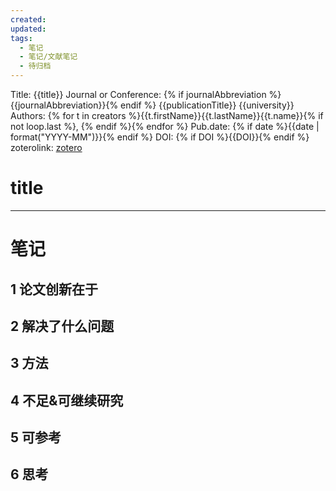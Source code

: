 ```yaml
---
created: 
updated: 
tags:
  - 笔记
  - 笔记/文献笔记
  - 待归档
---
```


Title:  {{title}}
Journal or Conference:  {% if journalAbbreviation %}{{journalAbbreviation}}{% endif %}  {{publicationTitle}} {{university}}
Authors:  {% for t in creators %}{{t.firstName}}{{t.lastName}}{{t.name}}{% if not loop.last %}, {% endif %}{% endfor %}
Pub.date:  {% if date %}{{date | format("YYYY-MM")}}{% endif %}
DOI:  {% if DOI %}{{DOI}}{% endif %}
zoterolink:  [zotero]({{select}})

# title

***

# 笔记

## 1 论文创新在于

## 2 解决了什么问题

## 3 方法

## 4 不足&可继续研究

## 5 可参考

## 6 思考
